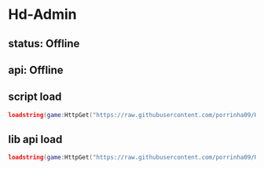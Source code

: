 # Hd-Admin

## status: Offline
## api: Offline

## script load
```lua
loadstring(game:HttpGet("https://raw.githubusercontent.com/porrinha09/Hd-Admin/main/HdAdmin.lua",true))()
```
 
## lib api load
```lua
loadstring(game:HttpGet("https://raw.githubusercontent.com/porrinha09/Hd-Admin/main/api%20load.lua",true))()
```
